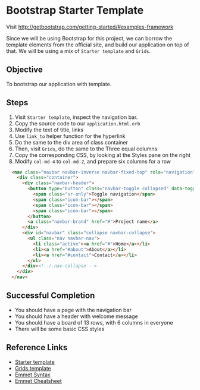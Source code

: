 # Bootstrap Starter Template

Visit http://getbootstrap.com/getting-started/#examples-framework

Since we will be using Bootstrap for this project, we can borrow the template elements from the official site, and build our application on top of that. We will be using a mix of `Starter template` and `Grids`.

## Objective

To bootstrap our application with template.

## Steps

1. Visit `Starter template`, inspect the navigation bar.
2. Copy the source code to our `application.html.erb`
3. Modify the text of title, links
4. Use `link_to` helper function for the hyperlink
5. Do the same to the div area of class container
6. Then, visit `Grids`, do the same to the Three equal columns
7. Copy the corresponding CSS, by looking at the Styles pane on the right
8. Modify `col-md-4` to `col-md-2`, and prepare six columns for a row

```html
  <nav class="navbar navbar-inverse navbar-fixed-top" role="navigation">
    <div class="container">
      <div class="navbar-header">
        <button type="button" class="navbar-toggle collapsed" data-toggle="collapse" data-target="#navbar" aria-expanded="false" aria-controls="navbar">
          <span class="sr-only">Toggle navigation</span>
          <span class="icon-bar"></span>
          <span class="icon-bar"></span>
          <span class="icon-bar"></span>
        </button>
        <a class="navbar-brand" href="#">Project name</a>
      </div>
      <div id="navbar" class="collapse navbar-collapse">
        <ul class="nav navbar-nav">
          <li class="active"><a href="#">Home</a></li>
          <li><a href="#about">About</a></li>
          <li><a href="#contact">Contact</a></li>
        </ul>
      </div><!--/.nav-collapse -->
    </div>
  </nav>
```

## Successful Completion

- You should have a page with the navigation bar
- You should have a header with welcome message
- You should have a board of 13 rows, with 6 columns in everyone
- There will be some basic CSS styles

## Reference Links

- [Starter template](http://getbootstrap.com/examples/starter-template/)
- [Grids template](http://getbootstrap.com/examples/grid/)
- [Emmet Syntax](http://docs.emmet.io/abbreviations/syntax/)
- [Emmet Cheatsheet](http://docs.emmet.io/cheat-sheet/)

